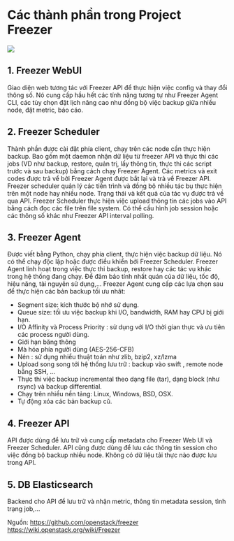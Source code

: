 

# Các thành phần trong Project Freezer

![](http://image.prntscr.com/image/9803fae8ff65417a90150afb1079456d.png)


## 1. Freezer WebUI
 Giao diện web tương tác với Freezer API để thực hiện việc config và thay đổi thông số. Nó cung cấp hầu hết các tính năng tương tự như Freezer Agent CLI, các tùy chọn đặt lịch nâng cao như đồng bộ việc backup giữa nhiều node, đặt metric, báo cáo.

## 2. Freezer Scheduler
 Thành phần được cài đặt phía client, chạy trên các node cần thực hiện backup. Bao gồm một daemon nhận dữ liệu từ freezer API và thực thi các jobs (VD như backup, restore, quản trị, lấy thông tin, thực thi các script trước và sau backup) bằng cách chạy Freezer Agent. Các metrics và exit codes được trả vể bởi Freezer Agent được bắt lại và trả về Freezer API. Freezer scheduler quản lý các tiến trình và đồng bộ nhiều tác bụ thực hiện trên một node hay nhiều node. Trạng thái và kết quả của tác vụ được trả về qua API. Freezer Scheduler thực hiện việc upload thông tin các jobs vào API bằng cách đọc các file trên file system. Có thể cấu hình job session hoặc các thông số khác như Freezer API interval polling. 

## 3. Freezer Agent
 Được viết bằng Python, chạy phía client, thực hiện việc backup dữ liệu. Nó có thể chạy độc lập hoặc được điều khiển bởi Freezer Scheduler. Freezer Agent linh hoạt trong việc thực thi backup, restore hay các tác vụ khác trong hệ thống đang chạy. Để đảm bảo tính nhất quán của dữ liệu, tốc độ, hiệu năng, tài nguyên sử dụng,... Freezer Agent cung cấp các lựa chọn sau để thực hiện các bản backup tối ưu nhât:
 - Segment size: kích thước bộ nhớ sử dụng.
 - Queue size: tối ưu việc backup khi I/O, bandwidth, RAM hay CPU bị giới hạn.
 - I/O Affinity và Process Priority : sử dụng với I/O thời gian thực và ưu tiên các process người dùng.
 - Giới hạn băng thông
 - Mà hóa phía người dùng (AES-256-CFB)
 - Nén : sử dụng nhiều thuật toán như zlib, bzip2, xz/lzma
 - Upload song song tới hệ thống lưu trữ : backup vào swift , remote node bằng SSH, ...
 - Thực thi việc backup incremental theo dạng file (tar), dạng block (như rsync) và backup differential.
 - Chạy trên nhiều nền tảng: Linux, Windows, BSD, OSX.
 - Tự động xóa các bản backup cũ.

## 4. Freezer API
 API được dùng để lưu trữ và cung cấp metadata cho Freezer Web UI và Freezer Scheduler. API cũng được dùng để lưu các thông tin session cho việc đồng bộ backup nhiều node. Không có dữ liệu tải thực nào được lưu trong API.

## 5. DB Elasticsearch
 Backend cho API để lưu trữ và nhận metric, thông tin metadata session, tình trạng job,...



Nguồn: 
https://github.com/openstack/freezer
https://wiki.openstack.org/wiki/Freezer
